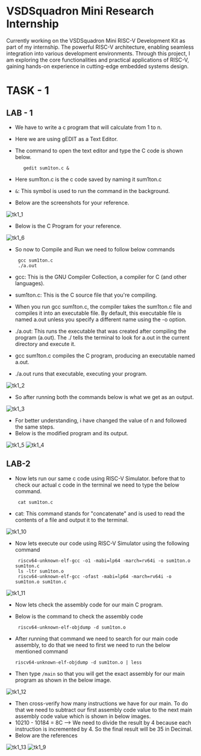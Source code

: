 # VSDSquadron Mini Research Internship

Currently working on the VSDSquadron Mini RISC-V Development Kit as part of my internship. The powerful RISC-V architecture, enabling seamless integration into various development environments. Through this project, I am exploring the core functionalities and practical applications of RISC-V, gaining hands-on experience in cutting-edge embedded systems design.

# TASK - 1

## LAB - 1

-  We have to write a c program that will calculate from 1 to n.
-  Here we are using gEDIT as a Text Editor.
-  The command to open the text editor and type the C code is shown below.

          gedit sum1ton.c &

-  Here sum1ton.c is the c code saved by naming it sum1ton.c
-  `&`: This symbol is used to run the command in the background.
-  Below are the screenshots for your reference.

![tk1_1](https://github.com/user-attachments/assets/e9b7951f-6e97-4578-9aa3-2fc8eadc9bad)

-  Below is the C Program for your reference.

![tk1_6](https://github.com/user-attachments/assets/e9ceb147-a4a4-48ed-b666-27e471c7d4ea)

-  So now to Compile and Run we need to follow below commands

        gcc sum1ton.c
        ./a.out
-  gcc: This is the GNU Compiler Collection, a compiler for C (and other languages).
-  sum1ton.c: This is the C source file that you're compiling.
-  When you run gcc sum1ton.c, the compiler takes the sum1ton.c file and compiles it into an executable file. By default, this executable file is named a.out unless you specify a different name using the -o option.
-  ./a.out: This runs the executable that was created after compiling the program (a.out). The ./ tells the terminal to look for a.out in the current directory and execute it.
-  gcc sum1ton.c compiles the C program, producing an executable named a.out.
-  ./a.out runs that executable, executing your program.

![tk1_2](https://github.com/user-attachments/assets/45027b5b-c229-4a35-b8ae-859ce7e14f85)

-  So after running both the commands below is what we get as an output.

![tk1_3](https://github.com/user-attachments/assets/f12db4fc-926c-4034-a9d2-4c95973bbed5)

-  For better understanding, i have changed the value of n and followed the same steps.
-  Below is the modified program and its output.

![tk1_5](https://github.com/user-attachments/assets/f80dae91-037c-43b4-b083-d4263b2e05ed)
![tk1_4](https://github.com/user-attachments/assets/7aa0aa51-38b5-43db-b48e-a7acd6f14fc1)

## LAB-2

-  Now lets run our same c code using RISC-V Simulator. before that to check our actual c code in the terminal we need to type the below command.

        cat sum1ton.c
   
-  cat: This command stands for "concatenate" and is used to read the contents of a file and output it to the terminal.

![tk1_10](https://github.com/user-attachments/assets/7d2d2df7-c238-47d1-b0ba-4224f8480c0a)

-  Now lets execute our code using RISC-V Simulator using the following command

        riscv64-unknown-elf-gcc -o1 -mabi=lp64 -march=rv64i -o sum1ton.o sum1ton.c
        ls -ltr sum1ton.o
        riscv64-unknown-elf-gcc -ofast -mabi=lp64 -march=rv64i -o sum1ton.o sum1ton.c

![tk1_11](https://github.com/user-attachments/assets/3221b89f-c111-4e64-bf23-03fba3abf65a)

-  Now lets check the assembly code for our main C program.
-  Below is the command to check the assembly code

        riscv64-unknown-elf-objdump -d sum1ton.o

- After running that command we need to search for our main code assembly, to do that we need to first we need to run the below mentioned command

      riscv64-unknown-elf-objdump -d sum1ton.o | less  

-  Then type `/main` so that you will get the exact assembly for our main program as shown in the below image.

![tk1_12](https://github.com/user-attachments/assets/0446092f-729b-4514-8a38-16ce9213814d)

-  Then cross-verify how many instructions we have for our main. To do that we need to subtract our first assembly code value to the next main assembly code value which is shown in below images.
-  10210 - 10184 = 8C --> We need to divide the result by 4 because each instruction is incremented by 4. So the final result will be 35 in Decimal.
-  Below are the references

![tk1_13](https://github.com/user-attachments/assets/6f292296-b767-4f5f-b883-5e6ef4992a15)
![tk1_9](https://github.com/user-attachments/assets/bdcf063d-e4fa-4097-b766-9069fd724c41)

